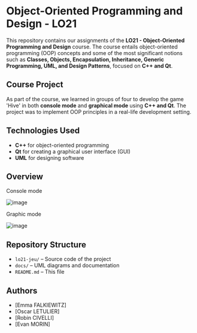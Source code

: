 # Object-Oriented Programming and Design - LO21
This repository contains our assignments of the **LO21 - Object-Oriented Programming and Design** course. The course entails object-oriented programming (OOP) concepts and some of the most significant notions such as **Classes, Objects, Encapsulation, Inheritance, Generic Programming, UML, and Design Patterns**, focused on **C++ and Qt**.

## Course Project

As part of the course, we learned in groups of four to develop the game 'Hive' in both **console mode** and **graphical mode** using **C++ and Qt**. The project was to implement OOP principles in a real-life development setting. 

## Technologies Used

- **C++** for object-oriented programming
- **Qt** for creating a graphical user interface (GUI)
- **UML** for designing software

## Overview

Console mode

![image](https://github.com/user-attachments/assets/3277be72-8d2c-48ae-83c0-e5bb690ed92f)

Graphic mode

![image](https://github.com/user-attachments/assets/c2f21556-9e7b-402b-a6f1-fecc99aaaa34)

## Repository Structure  

- `lo21-jeu/` – Source code of the project  
- `docs/` – UML diagrams and documentation  
- `README.md` – This file

## Authors
- [Emma FALKIEWITZ]
- [Oscar LETULIER]
- [Robin CIVELLI]
- [Evan MORIN]

